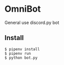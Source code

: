 # OmniBot
General use discord.py bot

## Install
```
$ pipenv install
$ pipenv run
$ python bot.py
```
